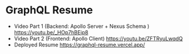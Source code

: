 # GraphQL Resume

- Video Part 1 (Backend: Apollo Server + Nexus Schema ) https://youtu.be/_HOp7hBEjp8
- Video Part 2 (Frontend: Apollo Client) https://youtu.be/ZFTRyuLwqdQ
- Deployed Resume https://graphql-resume.vercel.app/
